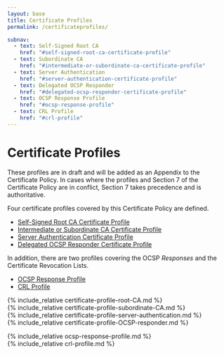 ```yaml
---
layout: base
title: Certificate Profiles
permalink: /certificateprofiles/

subnav:
  - text: Self-Signed Root CA
    href: "#self-signed-root-ca-certificate-profile"
  - text: Subordinate CA
    href: "#intermediate-or-subordinate-ca-certificate-profile"
  - text: Server Authentication
    href: "#server-authentication-certificate-profile"
  - text: Delegated OCSP Responder
    href: "#delegated-ocsp-responder-certificate-profile"
  - text: OCSP Response Profile
    href: "#ocsp-response-profile"
  - text: CRL Profile
    href: "#crl-profile"
---
```


# Certificate Profiles
These profiles are in draft and will be added as an Appendix to the Certificate Policy.  In cases where the profiles and Section 7 of the Certificate Policy are in conflict, Section 7 takes precedence and is authoritative.

Four certificate profiles covered by this Certificate Policy are defined.  

- [Self-Signed Root CA Certificate Profile](#self-signed-root-ca-certificate-profile)
- [Intermediate or Subordinate CA Certificate Profile](#intermediate-or-subordinate-ca-certificate-profile)
- [Server Authentication Certificate Profile](#server-authentication-certificate-profile)
- [Delegated OCSP Responder Certificate Profile](#delegated-ocsp-responder-certificate-profile)

In addition, there are two profiles covering the OCSP _Responses_ and the Certificate Revocation Lists.

- [OCSP Response Profile](#ocsp-response-profile)
- [CRL Profile](#crl-profile)

{% include_relative certificate-profile-root-CA.md %}  
{% include_relative certificate-profile-subordinate-CA.md %}  
{% include_relative certificate-profile-server-authentication.md %}  
{% include_relative certificate-profile-OCSP-responder.md %}  

{% include_relative ocsp-response-profile.md %}  
{% include_relative crl-profile.md %}
